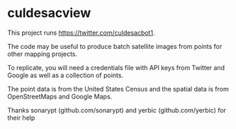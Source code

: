 # culdesacview

This project runs https://twitter.com/culdesacbot1.

The code may be useful to produce batch satellite images from points for other mapping projects.

To replicate, you will need a credentials file with API keys from Twitter and Google as well as a collection of points.

The point data is from the United States Census and the spatial data is from OpenStreetMaps and Google Maps.

Thanks sonarypt (github.com/sonarypt) and yerbic (github.com/yerbic) for their help  
